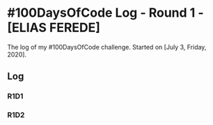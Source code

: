 # #100DaysOfCode Log - Round 1 - [ELIAS FEREDE]

The log of my #100DaysOfCode challenge. Started on [July 3, Friday, 2020].

## Log

### R1D1 


### R1D2
